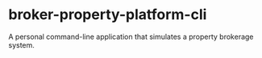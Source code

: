 # broker-property-platform-cli
A personal command-line application that simulates a property brokerage system.
